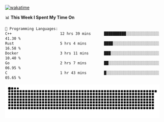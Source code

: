 [![wakatime](https://wakatime.com/badge/user/384f91c6-4eee-411f-8f3b-1b691f58a544.svg)](https://wakatime.com/@384f91c6-4eee-411f-8f3b-1b691f58a544)

<!--START_SECTION:waka-->
📊 **This Week I Spent My Time On** 

```text
💬 Programming Languages: 
C++                      12 hrs 39 mins      ██████████░░░░░░░░░░░░░░░   41.30 % 
Rust                     5 hrs 4 mins        ████░░░░░░░░░░░░░░░░░░░░░   16.58 % 
Docker                   3 hrs 11 mins       ███░░░░░░░░░░░░░░░░░░░░░░   10.40 % 
Go                       2 hrs 7 mins        ██░░░░░░░░░░░░░░░░░░░░░░░   06.95 % 
C                        1 hr 43 mins        █░░░░░░░░░░░░░░░░░░░░░░░░   05.65 % 
```


<!--END_SECTION:waka-->

<picture>
  <source media="(prefers-color-scheme: dark)" srcset="https://raw.githubusercontent.com/fuwx295/fuwx295/output/github-contribution-grid-snake-dark.svg">
  <source media="(prefers-color-scheme: light)" srcset="https://raw.githubusercontent.com/fuwx295/fuwx295/output/github-contribution-grid-snake.svg">
  <img alt="github contribution grid snake animation" src="https://raw.githubusercontent.com/fuwx295/fuwx295/output/github-contribution-grid-snake.svg">
</picture>
